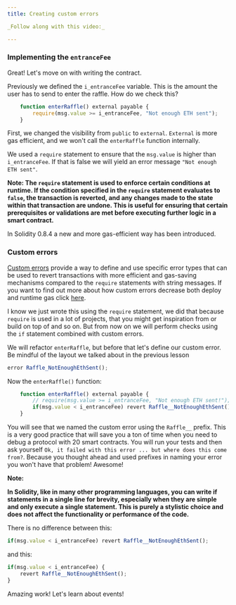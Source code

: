 ```yaml
---
title: Creating custom errors

_Follow along with this video:_

---
```


### Implementing the `entranceFee`

Great! Let's move on with writing the contract.

Previously we defined the `i_entranceFee` variable. This is the amount the user has to send to enter the raffle. How do we check this?

```javascript
    function enterRaffle() external payable {
        require(msg.value >= i_entranceFee, "Not enough ETH sent");
    }

```

First, we changed the visibility from `public` to `external`. `External` is more gas efficient, and we won't call the `enterRaffle` function internally.

We used a `require` statement to ensure that the `msg.value` is higher than `i_entranceFee`. If that is false we will yield an error message `"Not enough ETH sent"`.

**Note: The `require` statement is used to enforce certain conditions at runtime. If the condition specified in the `require` statement evaluates to `false`, the transaction is reverted, and any changes made to the state within that transaction are undone. This is useful for ensuring that certain prerequisites or validations are met before executing further logic in a smart contract.**

In Solidity 0.8.4 a new and more gas-efficient way has been introduced.

### Custom errors

[Custom errors](https://docs.soliditylang.org/en/v0.8.25/contracts.html#errors-and-the-revert-statement) provide a way to define and use specific error types that can be used to revert transactions with more efficient and gas-saving mechanisms compared to the `require` statements with string messages. If you want to find out more about how custom errors decrease both deploy and runtime gas click [here](https://soliditylang.org/blog/2021/04/21/custom-errors/).

I know we just wrote this using the `require` statement, we did that because `require` is used in a lot of projects, that you might get inspiration from or build on top of and so on. But from now on we will perform checks using the `if` statement combined with custom errors.

We will refactor `enterRaffle`, but before that let's define our custom error. Be mindful of the layout we talked about in the previous lesson

```javascript
error Raffle_NotEnoughEthSent();
```
Now the `enterRaffle()` function:

```javascript
    function enterRaffle() external payable {
        // require(msg.value >= i_entranceFee, "Not enough ETH sent!");
        if(msg.value < i_entranceFee) revert Raffle__NotEnoughEthSent();
    }
```

You will see that we named the custom error using the `Raffle__` prefix. This is a very good practice that will save you a ton of time when you need to debug a protocol with 20 smart contracts. You will run your tests and then ask yourself `Ok, it failed with this error ... but where does this come from?`. Because you thought ahead and used prefixes in naming your error you won't have that problem! Awesome!

**Note:**

**In Solidity, like in many other programming languages, you can write if statements in a single line for brevity, especially when they are simple and only execute a single statement. This is purely a stylistic choice and does not affect the functionality or performance of the code.**

There is no difference between this:

```javascript
if(msg.value < i_entranceFee) revert Raffle__NotEnoughEthSent();
```
and this:
```javascript
if(msg.value < i_entranceFee) {
    revert Raffle__NotEnoughEthSent();
}
```

Amazing work! Let's learn about events!
